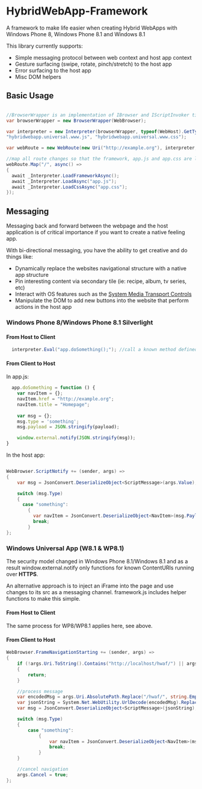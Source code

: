 HybridWebApp-Framework
======================

A framework to make life easier when creating Hybrid WebApps with Windows Phone 8, Windows Phone 8.1 and Windows 8.1

This library currently supports:
* Simple messaging protocol between web context and host app context
* Gesture surfacing (swipe, rotate, pinch/stretch) to the host app 
* Error surfacing to the host app
* Misc DOM helpers

## Basic Usage

```c#

//BrowserWrapper is an implementation of IBrowser and IScriptInvoker tied either to WebBrowser or WebView (depending on WP8/WP8.1 or Universal App)
var browserWrapper = new BrowserWrapper(WebBrowser);

var interpreter = new Interpreter(browserWrapper, typeof(WebHost).GetTypeInfo().Assembly, 
"hybridwebapp.universal.www.js", "hybridwebapp.universal.www.css");

var webRoute = new WebRoute(new Uri("http://example.org"), interpreter, browserWrapper);

//map all route changes so that the framework, app.js and app.css are loaded each time (they are flushed on navigation)
webRoute.Map("/", async() => 
{
  await _Interpreter.LoadFrameworkAsync();
  await _Interpreter.LoadAsync("app.js");
  await _Interpreter.LoadCssAsync("app.css");
});
```


## Messaging

Messaging back and forward between the webpage and the host application is of critical importance if you want to create a native feeling app. 

With bi-directional messaging, you have the ability to get creative and do things like:

* Dynamically replace the websites navigational structure with a native app structure
* Pin interesting content via secondary tile (ie: recipe, album, tv series, etc)
* Interact with OS features such as the [System Media Transport Controls](http://msdn.microsoft.com/en-us/library/windows/apps/xaml/dn263187.aspx)
* Manipulate the DOM to add new buttons into the website that perform actions in the host app

### Windows Phone 8/Windows Phone 8.1 Silverlight

#### From Host to Client

```C#
  interpreter.Eval("app.doSomething();"); //call a known method defined in app.js
```

#### From Client to Host

In app.js:
```js
  app.doSomething = function () {
    var navItem = {};
    navItem.href = "http://example.org";
    navItem.title = "Homepage";
    
    var msg = {};
    msg.type = 'something';
    msg.payload = JSON.stringify(payload);

    window.external.notify(JSON.stringify(msg));
}
```

In the host app:

```C#

WebBrowser.ScriptNotify += (sender, args) =>
{
    var msg = JsonConvert.DeserializeObject<ScriptMessage>(args.Value);

    switch (msg.Type)
    {
      case "something":
        {
          var navItem = JsonConvert.DeserializeObject<NavItem>(msg.Payload);
          break;
        }
};

```

### Windows Universal App (W8.1 & WP8.1)

The security model changed in Windows Phone 8.1/Windows 8.1 and as a result window.external.notify only functions for known ContentURIs running over __HTTPS__.

An alternative approach is to inject an iFrame into the page and use changes to its src as a messaging channel. framework.js includes helper functions to make this simple.

#### From Host to Client

The same process for WP8/WP8.1 applies here, see above.

#### From Client to Host

```C#
WebBrowser.FrameNavigationStarting += (sender, args) =>
{
    if (!args.Uri.ToString().Contains("http://localhost/hwaf/") || args.Uri.Segments.Length < 3)
    {
        return;
    }

    //process message
    var encodedMsg = args.Uri.AbsolutePath.Replace("/hwaf/", string.Empty);
    var jsonString = System.Net.WebUtility.UrlDecode(encodedMsg).Replace("/\"", "\\\"");
    var msg = JsonConvert.DeserializeObject<ScriptMessage>(jsonString);

    switch (msg.Type)
    {
        case "something":
            {
                var navItem = JsonConvert.DeserializeObject<NavItem>(msg.Payload);
                break;
            }
    }

    //cancel navigation
    args.Cancel = true;
}; 
```



